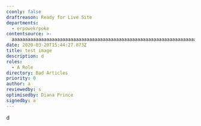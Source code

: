 ```yaml
---
cconly: false
draftreason: Ready for Live Site
departments:
  - erpowekrpoke
contentsource: >-
  aaaaaaaaaaaaaaaaaaaaaaaaaaaaaaaaaaaaaaaaaaaaaaaaaaaaaaaaaaaaaaaaaaaaaaaaaaaaaaaaaaaaaaaaaaaaaaaaaaaaaaaaaaaaaaaaaaaaaaaaaaaaaaaaaaaaaaaaaaaaaaaaaaaaaaaaaaaaaaaaaaaaaaaaaaaaaaaaaaaaaaaaaaaaaaaaaaaaaaaaaaaaaaaaaa
date: 2020-03-20T15:44:27.073Z
title: test image
description: d
roles:
  - A Role
directory: Bad Articles
priority: 0
author: a
reviewedby: s
optimisedby: Diana Prince
signedby: a
---
```

d
